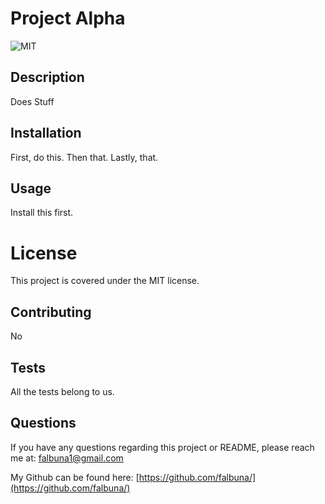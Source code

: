 # Project Alpha

![MIT](https://img.shields.io/badge/License-MIT-blue)

## Description
Does Stuff

## Installation
First, do this. Then that. Lastly, that.

## Usage
Install this first.

# License
This project is covered under the MIT license.

## Contributing
No

## Tests
All the tests belong to us.

## Questions
If you have any questions regarding this project or README, please reach me at: falbuna1@gmail.com

My Github can be found here: [https://github.com/falbuna/](https://github.com/falbuna/)
